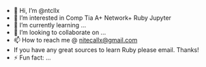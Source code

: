 - 👋 Hi, I’m @ntcllx
- 👀 I’m interested in Comp Tia A+ Network+ Ruby Jupyter
- 🌱 I’m currently learning ...
- 💞️ I’m looking to collaborate on ...
- 📫 How to reach me @ nitecallx@gmail.com
- If you have any great sources to learn Ruby please email. Thanks!
- ⚡ Fun fact: ...

<!---
ntcllx/ntcllx is a ✨ special ✨ repository because its `README.md` (this file) appears on your GitHub profile.
You can click the Preview link to take a look at your changes.
--->

